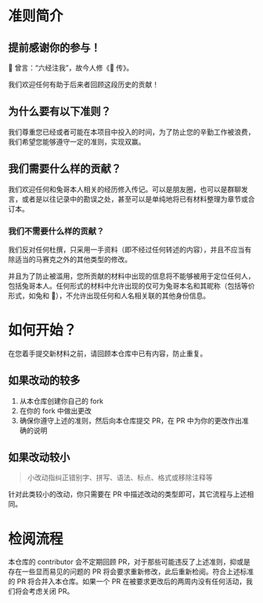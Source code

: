 # 准则简介

## 提前感谢你的参与！

🐰 曾言：“六经注我”，故今人修《🐰 传》。

我们欢迎任何有助于后来者回顾这段历史的贡献！

## 为什么要有以下准则？

我们尊重您已经或者可能在本项目中投入的时间，为了防止您的辛勤工作被浪费，我们希望您能够遵守一定的准则，实现双赢。

## 我们需要什么样的贡献？

我们欢迎任何和兔哥本人相关的经历修入传记。可以是朋友圈，也可以是群聊发言，或者是以往记录中的勘误之处，甚至可以是单纯地将已有材料整理为章节或合订本。

### 我们**不**需要什么样的贡献？

我们反对任何杜撰，只采用一手资料（即不经过任何转述的内容），并且不应当有除适当的马赛克之外的其他类型的修改。

并且为了防止被滥用，您所贡献的材料中出现的信息将不能够被用于定位任何人，包括兔哥本人。任何形式的材料中允许出现的仅可为兔哥本名和其昵称（包括等价形式，如兔和 🐰），不允许出现任何和人名相关联的其他身份信息。

# 如何开始？

在您着手提交新材料之前，请回顾本仓库中已有内容，防止重复。

## 如果改动的较多

1. 从本仓库创建你自己的 fork
2. 在你的 fork 中做出更改
3. 确保你遵守上述的准则，然后向本仓库提交 PR，在 PR 中为你的更改作出准确的说明

## 如果改动较小

> 小改动指纠正错别字、拼写、语法、标点、格式或移除注释等

针对此类较小的改动，你只需要在 PR 中描述改动的类型即可，其它流程与上述相同。

# 检阅流程

本仓库的 contributor 会不定期回顾 PR，对于那些可能违反了上述准则，抑或是存在一些显而易见的问题的 PR 将会要求重新修改，此后重新检阅。符合上述标准的 PR 将合并入本仓库。如果一个 PR 在被要求更改后的两周内没有任何活动，我们将会考虑关闭 PR。
